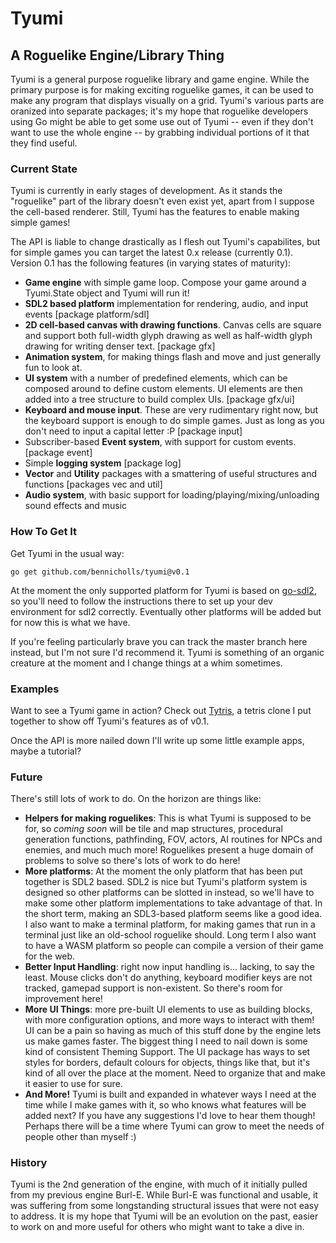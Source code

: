 # Tyumi

## A Roguelike Engine/Library Thing

Tyumi is a general purpose roguelike library and game engine. While the primary purpose is for making exciting roguelike games, it can be used to make any program that displays visually on a grid. Tyumi's various parts are oranized into separate packages; it's my hope that roguelike developers using Go might be able to get some use out of Tyumi -- even if they don't want to use the whole engine -- by grabbing individual portions of it that they find useful.

### Current State

Tyumi is currently in early stages of development. As it stands the "roguelike" part of the library doesn't even exist yet, apart from I suppose the cell-based renderer. Still, Tyumi has the features to enable making simple games!

The API is liable to change drastically as I flesh out Tyumi's capabilites, but for simple games you can target the latest 0.x release (currently 0.1). Version 0.1 has the following features (in varying states of maturity):

- **Game engine** with simple game loop. Compose your game around a Tyumi.State object and Tyumi will run it!
- **SDL2 based platform** implementation for rendering, audio, and input events [package platform/sdl]
- **2D cell-based canvas with drawing functions**. Canvas cells are square and support both full-width glyph drawing as well as half-width glyph drawing for writing denser text. [package gfx]
- **Animation system**, for making things flash and move and just generally fun to look at.
- **UI system** with a number of predefined elements, which can be composed around to define custom elements. UI elements are then added into a tree structure to build complex UIs. [package gfx/ui]
- **Keyboard and mouse input**. These are very rudimentary right now, but the keyboard support is enough to do simple games. Just as long as you don't need to input a capital letter :P [package input]
- Subscriber-based **Event system**, with support for custom events. [package event]
- Simple **logging system** [package log]
- **Vector** and **Utility** packages with a smattering of useful structures and functions [packages vec and util]
- **Audio system**, with basic support for loading/playing/mixing/unloading sound effects and music

### How To Get It

Get Tyumi in the usual way:

```
go get github.com/bennicholls/tyumi@v0.1
```

At the moment the only supported platform for Tyumi is based on [go-sdl2](https://github.com/veandco/go-sdl2), so you'll need to follow the instructions there to set up your dev environment for sdl2 correctly. Eventually other platforms will be added but for now this is what we have.

If you're feeling particularly brave you can track the master branch here instead, but I'm not sure I'd recommend it. Tyumi is something of an organic creature at the moment and I change things at a whim sometimes. 

### Examples

Want to see a Tyumi game in action? Check out [Tytris](https://github.com/bennicholls/tytris), a tetris clone I put together to show off Tyumi's features as of v0.1. 

Once the API is more nailed down I'll write up some little example apps, maybe a tutorial?

### Future

There's still lots of work to do. On the horizon are things like:

- **Helpers for making roguelikes**: This is what Tyumi is supposed to be for, so *coming soon* will be tile and map structures, procedural generation functions, pathfinding, FOV, actors, AI routines for NPCs and enemies, and much much more! Roguelikes present a huge domain of problems to solve so there's lots of work to do here!
- **More platforms**: At the moment the only platform that has been put together is SDL2 based. SDL2 is nice but Tyumi's platform system is designed so other platforms can be slotted in instead, so we'll have to make some other platform implementations to take advantage of that. In the short term, making an SDL3-based platform seems like a good idea. I also want to make a terminal platform, for making games that run in a terminal just like an old-school roguelike should. Long term I also want to have a WASM platform so people can compile a version of their game for the web.
- **Better Input Handling**: right now input handling is... lacking, to say the least. Mouse clicks don't do anything, keyboard modifier keys are not tracked, gamepad support is non-existent. So there's room for improvement here!
- **More UI Things**: more pre-built UI elements to use as building blocks, with more configuration options, and more ways to interact with them! UI can be a pain so having as much of this stuff done by the engine lets us make games faster. The biggest thing I need to nail down is some kind of consistent Theming Support. The UI package has ways to set styles for borders, default colours for objects, things like that, but it's kind of all over the place at the moment. Need to organize that and make it easier to use for sure.
- **And More!** Tyumi is built and expanded in whatever ways I need at the time while I make games with it, so who knows what features will be added next? If you have any suggestions I'd love to hear them though! Perhaps there will be a time where Tyumi can grow to meet the needs of people other than myself :)

### History

Tyumi is the 2nd generation of the engine, with much of it initially pulled from my previous engine Burl-E. While Burl-E was functional and usable, it was suffering from some longstanding structural issues that were not easy to address. It is my hope that Tyumi will be an evolution on the past, easier to work on and more useful for others who might want to take a dive in.


